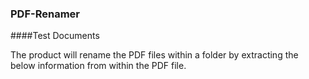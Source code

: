 ### PDF-Renamer


####Test Documents

The product will rename the PDF files within a folder by extracting the below information from within the PDF file.


